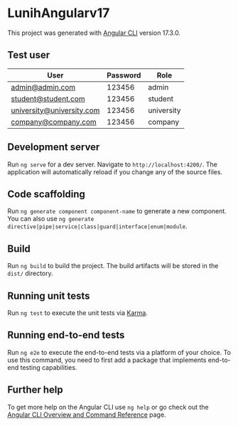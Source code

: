 # LunihAngularv17
This project was generated with [Angular CLI](https://github.com/angular/angular-cli) version 17.3.0.

## Test user

| User     | Password | Role  |
|----------|----------|-------|
| admin@admin.com    | 123456| admin |
| student@student.com    | 123456| student |
| university@university.com    | 123456| university  |
| company@company.com    | 123456 | company  |


## Development server

Run `ng serve` for a dev server. Navigate to `http://localhost:4200/`. The application will automatically reload if you change any of the source files.

## Code scaffolding

Run `ng generate component component-name` to generate a new component. You can also use `ng generate directive|pipe|service|class|guard|interface|enum|module`.

## Build

Run `ng build` to build the project. The build artifacts will be stored in the `dist/` directory.

## Running unit tests

Run `ng test` to execute the unit tests via [Karma](https://karma-runner.github.io).

## Running end-to-end tests

Run `ng e2e` to execute the end-to-end tests via a platform of your choice. To use this command, you need to first add a package that implements end-to-end testing capabilities.

## Further help

To get more help on the Angular CLI use `ng help` or go check out the [Angular CLI Overview and Command Reference](https://angular.io/cli) page.
